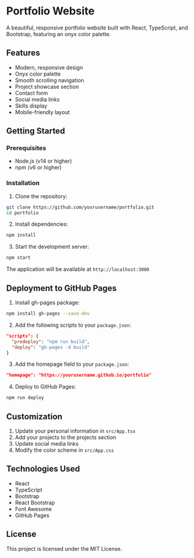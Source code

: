 # Portfolio Website

A beautiful, responsive portfolio website built with React, TypeScript, and Bootstrap, featuring an onyx color palette.

## Features

- Modern, responsive design
- Onyx color palette
- Smooth scrolling navigation
- Project showcase section
- Contact form
- Social media links
- Skills display
- Mobile-friendly layout

## Getting Started

### Prerequisites

- Node.js (v14 or higher)
- npm (v6 or higher)

### Installation

1. Clone the repository:
```bash
git clone https://github.com/yourusername/portfolio.git
cd portfolio
```

2. Install dependencies:
```bash
npm install
```

3. Start the development server:
```bash
npm start
```

The application will be available at `http://localhost:3000`

## Deployment to GitHub Pages

1. Install gh-pages package:
```bash
npm install gh-pages --save-dev
```

2. Add the following scripts to your `package.json`:
```json
"scripts": {
  "predeploy": "npm run build",
  "deploy": "gh-pages -d build"
}
```

3. Add the homepage field to your `package.json`:
```json
"homepage": "https://yourusername.github.io/portfolio"
```

4. Deploy to GitHub Pages:
```bash
npm run deploy
```

## Customization

1. Update your personal information in `src/App.tsx`
2. Add your projects to the projects section
3. Update social media links
4. Modify the color scheme in `src/App.css`

## Technologies Used

- React
- TypeScript
- Bootstrap
- React Bootstrap
- Font Awesome
- GitHub Pages

## License

This project is licensed under the MIT License.
